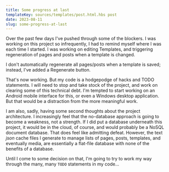 ```yaml
---
title: Some progress at last
templateKey: sources/templates/post.html.hbs post
date: 2023-08-11
slug: some-progress-at-last
---
```

Over the past few days I've pushed through some of the blockers. I was working on this project so infrequently, I had to remind myself where I was each time I started. I was working on editing Templates, and triggering regeneration of pages and posts when a template is changed.

I don't automatically regenerate all pages/posts when a template is saved; instead, I've added a Regenerate button.

That's now working. But my code is a hodgepodge of hacks and TODO statements. I will need to stop and take stock of the project, and work on clearing some of this technical debt. I'm tempted to start working on an Android mobile interface for this, or even a Windows desktop application. But that would be a distraction from the more meaningful work.

I am also, sadly, having some second thoughts about the project architecture. I increasingly feel that the no-database approach is going to become a weakness, not a strength. If I did put a database underneath this project, it would be in the cloud, of course, and would probably be a NoSQL document database. That does feel like admitting defeat. However, the text _json_ cache files I generate to manage lists of pages, posts, templates, and eventually media, are essentially a flat-file database with none of the benefits of a database.

Until I come to some decision on that, I'm going to try to work my way through the many, many `TODO` statements in my code...
